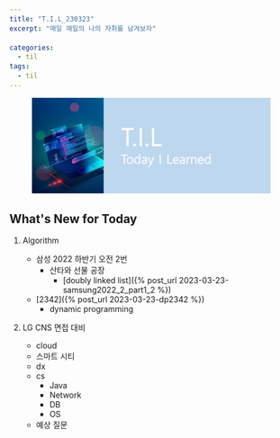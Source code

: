 ```yaml
---
title: "T.I.L_230323"
excerpt: "매일 매일의 나의 자취를 남겨보자"

categories:
  - til
tags:
  - til
---
```

<figure>
    <img src="/assets/images/til_image.png">
</figure>

## What's New for  Today 
1. Algorithm
    - 삼성 2022 하반기 오전 2번
        - 산타와 선물 공장
            - [doubly linked list]({% post_url 2023-03-23-samsung2022_2_part1_2 %})
    - [2342]({% post_url 2023-03-23-dp2342 %})
        - dynamic programming

1. LG CNS 면접 대비
    - cloud
    - 스마트 시티
    - dx
    - cs
        - Java
        - Network
        - DB
        - OS
    - 예상 질문
        







        